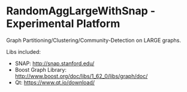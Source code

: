 # RandomAggLargeWithSnap - Experimental Platform
Graph Partitioning/Clustering/Community-Detection on LARGE graphs.

Libs included:
- SNAP: http://snap.stanford.edu/
- Boost Graph Library: http://www.boost.org/doc/libs/1_62_0/libs/graph/doc/
- Qt: https://www.qt.io/download/
